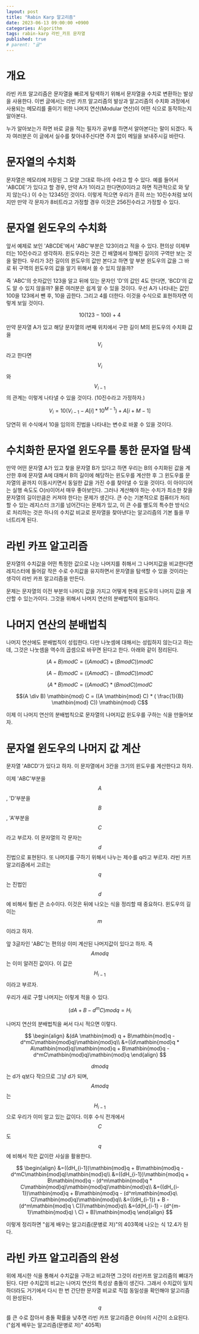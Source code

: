 ```yaml
---
layout: post
title: "Rabin Karp 알고리즘"
date: 2023-06-13 09:00:00 +0900
categories: Algorithm
tags: rabin-karp 라빈_카프 문자열
published: true
# parent: "글"
---
```


# 개요

라빈 카프 알고리즘은 문자열을 빠르게 탐색하기 위해서 문자열을 수치로 변환하는 발상을 사용한다. 이번 글에서는 라빈 카프 알고리즘의 발상과
알고리즘의 수치화 과정에서 사용되는 메모리를 줄이기 위한 나머지 연산(Modular 연산)이 어떤 식으로 동작하는지 알아본다.

누가 알아보는가 하면 바로 글을 적는 필자가 공부를 하면서 알아본다는 말이 되겠다. 독자 여러분은 이 글에서 실수를 찾아내주신다면 주저 없이
메일을 보내주시길 바란다.

# 문자열의 수치화

문자열은 메모리에 저장된 그 모양 그대로 하나의 수라고 할 수 있다.
예를 들어서 'ABCDE'가 있다고 할 경우, 만약 A가 1이라고 한다면(0이라고 하면 직관적으로 와 닿지 않는다.)
이 수는 12345인 것이다. 이렇게 적으면 우리가 흔히 쓰는 10진수처럼 보이지만 만약 각 문자가 8비트라고 가정할
경우 이것은 256진수라고 가정할 수 있다.

# 문자열 윈도우의 수치화

앞서 예제로 보인 'ABCDE'에서 'ABC'부분은 123이라고 적을 수 있다. 편의상 이제부터는 10진수라고 생각하자.
윈도우라는 것은 긴 배열에서 정해진 길이의 구역만 보는 것을 말한다. 우리가 3칸 길이의 윈도우의 값만 본다고 하면
앞 부분 윈도우의 값을 그 바로 뒤 구역의 윈도우의 값을 알기 위해서 쓸 수 있지 않을까?

즉 'ABC'의 숫자값인 123을 알고 뒤에 있는 문자인 'D'의 값인 4도 안다면, 'BCD'의 값도 알 수 있지 않을까?
물론 여러분은 쉽게 알 수 있을 것이다. 우선 A가 나타내는 값인 100을 123에서 뺀 후, 10을 곱한다. 그리고 4를 더한다.
이것을 수식으로 표현하자면 이렇게 보일 것이다.

$$10(123 - 100) + 4$$

만약 문자열 A가 있고 해당 문자열의 i번째 위치에서 구한 길이 M의 윈도우의 수치화 값을 $$V_i$$라고 한다면
$$V_i$$와 $$V_{i-1}$$의 관계는 이렇게 나타낼 수 있을 것이다. (10진수라고 가정하자.)

$$V_i = 10(V_{i-1}-A[i]*10^{M-1}) + A[i + M - 1]$$

당연히 위 수식에서 10을 임의의 진법을 나타내는 변수로 바꿀 수 있을 것이다.

# 수치화한 문자열 윈도우를 통한 문자열 탐색

만약 어떤 문자열 A가 있고 찾을 문자열 B가 있다고 하면 우리는 B의 수치화된 값을 계산한 후에 문자열 A에 대해서
B의 길이에 해당하는 윈도우를 계산한 후 그 윈도우를 문자열의 끝까지 이동시키면서 동일한 값을 가진 수를 찾아낼
수 있을 것이다. 이 아이디어는 실행 속도도 O(n)이어서 매우 좋아보인다. 그러나 계산해야 하는 수치가 최소한
찾을 문자열의 길이만큼은 커져야 한다는 문제가 생긴다. 큰 수는 기본적으로 컴퓨터가 처리할 수 있는 레지스터
크기를 넘어간다는 문제가 있고, 이 큰 수를 별도의 특수한 방식으로 처리하는 것은 하나의 수치값 비교로 문자열을
찾아낸다는 알고리즘의 기본 틀을 무너트리게 된다.

# 라빈 카프 알고리즘

문자열의 수치값을 어떤 특정한 값으로 나눈 나머지를 취해서 그 나머지값을 비교한다면 레지스터에 들어갈 작은 수로
수치값을 유지하면서 문자열을 탐색할 수 있을 것이라는 생각이 라빈 카프 알고리즘을 만든다.

문제는 문자열의 이전 부분의 나머지 값을 가지고 어떻게 현재 윈도우의 나머지 값을 계산할 수 있는가이다. 그것을
위해서 나머지 연산의 분배법칙이 필요하다.

# 나머지 연산의 분배법칙

나머지 연산에도 분배법칙이 성립한다. 다만 나눗셈에 대해서는 성립하지 않는다고 하는데, 그것은 나눗셈을 역수의 곱셈으로 바꾸면 된다고 한다. 아래와 같이 정리된다.

$$(A + B) \mathbin{mod} C = ((A \mathbin{mod} C) + (B \mathbin{mod} C)) \mathbin{mod} C$$

$$(A - B) \mathbin{mod} C = ((A \mathbin{mod} C) - (B \mathbin{mod} C)) \mathbin{mod} C$$

$$(A * B) \mathbin{mod} C = ((A \mathbin{mod} C) * (B \mathbin{mod} C)) \mathbin{mod} C$$

$$(A \div B) \mathbin{mod} C = ((A \mathbin{mod} C) * ( \frac{1}{B} \mathbin{mod} C)) \mathbin{mod} C$$

이제 이 나머지 연산의 분배법칙으로 문자열의 나머지값 윈도우를 구하는 식을 만들어보자.

# 문자열 윈도우의 나머지 값 계산

문자열 'ABCD'가 있다고 하자. 이 문자열에서 3칸을 크기의 윈도우를 계산한다고 하자.

이제 'ABC'부분을 $$A$$, 'D'부분을 $$B$$, 'A'부분을 $$C$$라고 부르자. 이 문자열의 각 문자는 $$d$$진법으로 표현된다.
또 나머지를 구하기 위해서 나누는 제수를 q라고 부르자. 라빈 카프 알고리즘에서 고르는 $$q$$는 진법인
$$d$$에 비해서 훨씬 큰 소수이다. 이것은 뒤에 나오는 식을 정리할 때 중요하다. 윈도우의 길이는 $$m$$이라고 하자.

앞 3글자인 'ABC'는 편의상 이미 계산된 나머지값이 있다고 하자. 즉 $$A\mathbin{mod}q$$는 이미 알려진 값이다.
이 값은 $$H_{i-1}$$이라고 부르자.

우리가 새로 구할 나머지는 이렇게 적을 수 있다.

$$(dA + B - d^mC)\mathbin{mod}q = H_{i}$$

나머지 연산의 분배법칙을 써서 다시 적으면 이렇다.

$$
\begin{align}
&(dA \mathbin{mod} q + B\mathbin{mod}q - d^mC\mathbin{mod}q)\mathbin{mod}q\\
&=((d\mathbin{mod}q * A\mathbin{mod}q)\mathbin{mod}q + B\mathbin{mod}q - d^mC\mathbin{mod}q)\mathbin{mod}q
\end{align}
$$

$$d\mathbin{mod}q$$는 d가 q보다 작으므로 그냥 d가 되며, $$A\mathbin{mod}q$$는 $$H_{i-1}$$ 으로 우리가 이미 알고 있는 값이다. 이후 수식 전개에서
$$C$$도 $$q$$에 비해서 작은 값이란 사실을 활용한다.

$$
\begin{align}
&=((dH_{i-1})\mathbin{mod}q + B\mathbin{mod}q - d^mC\mathbin{mod}q)\mathbin{mod}q\\
&=((dH_{i-1})\mathbin{mod}q + B\mathbin{mod}q - (d^m\mathbin{mod}q * C\mathbin{mod}q)\mathbin{mod}q)\mathbin{mod}q\\
&=((dH_{i-1})\mathbin{mod}q + B\mathbin{mod}q - (d^m\mathbin{mod}q\ C)\mathbin{mod}q)\mathbin{mod}q\\
&=((dH_{i-1}) + B - (d^m\mathbin{mod}q \ C))\mathbin{mod}q\\
&=(d(H_{i-1} - (d^{m-1}\mathbin{mod}q) \ C) + B)\mathbin{mod}q
\end{align}
$$

이렇게 정리하면 "쉽게 배우는 알고리즘(문병로 저)"의 403쪽에 나오는 식 12.4가 된다.

# 라빈 카프 알고리즘의 완성

위에 제시한 식을 통해서 수치값을 구하고 비교하면 그것이 라빈카프 알고리즘의 뼈대가 된다.
다만 수치값의 비교는 나머지 연산의 특성상 충돌이 생긴다. 그래서 수치값이 일치하더라도 거기에서 다시 한 번
간단한 문자열 비교로 직접 동일성을 확인해야 알고리즘이 완성된다. $$q$$를 큰 수로 잡아서 충돌 확률을 낮추면
라빈 카프 알고리즘은 Θ(n)의 시간이 소요된다.("쉽게 배우는 알고리즘(문병로 저)" 405쪽)
